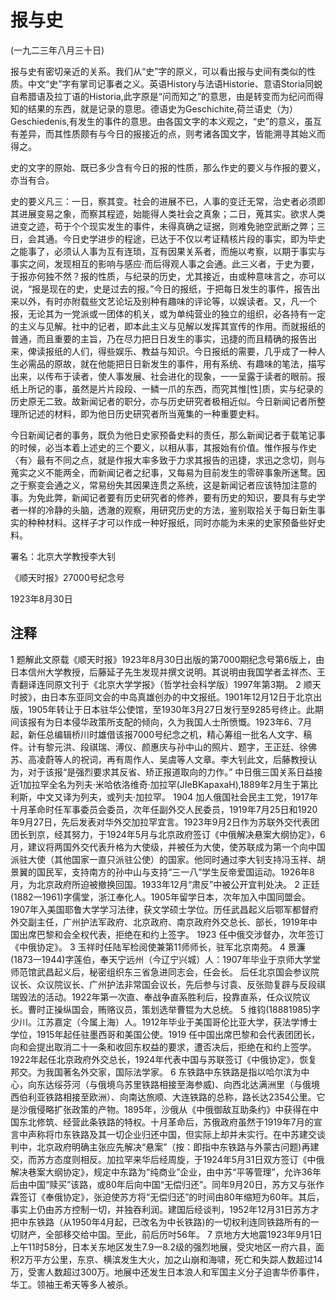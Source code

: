 # 报与史

 

(一九二三年八月三十日)

 

报与史有密切亲近的关系。我们从“史”字的原义，可以看出报与史间有类似的性质。中文“史”字有掌司记事者之义。英语History与法语Historie、意语Storia同蜕自希腊语及拉丁语的Historia,此字原是“问而知之”的意思，由是转变而为纪问而得知的结果的东西，就是记录的意思。德语史为Geschichite,荷兰语史（为）Geschiedenis,有发生的事件的意思。由各国文字的本义观之，“史”的意义，虽互有差异，而其性质颇有与今日的报接近的点，则考诸各国文字，皆能溯寻其始义而得之。

史的文字的原始、既已多少含有今日的报的性质，那么作史的要义与作报的要义，亦当有合。

史的要义凡三：一日，察其变。社会的进展不已，人事的变迁无常，治史者必须即其进展变易之象，而察其程迹，始能得人类社会之真象；二日，蒐其实。欲求人类进变之迹，苟于个个现实发生的事件，未得真确之证据，则难免驰空武断之弊；三日，会其通。今日史学进步的程途，已达于不仅以考证精核片段的事实，即为毕史之能事了，必须认人事为互有连琐，互有因果关系者，而施以考察，以期于事实与事实之间，发现相互的影响与感应·而后得观人事之会通。此三义者，于史为要，于报亦何独不然？报的性质，与纪录的历史，尤其接近，由或种意味言之，亦可以说，“报是现在的史，史是过去的报。”今日的报纸，于把每日发生的事件，报告出来以外，有时亦附载些文艺论坛及别种有趣味的评论等，以娱读者。又，凡一个报，无论其为一党派或一团体的机关，或为单纯营业的独立的组织，必各持有一定的主义与见解。社中的记者，即本此主义与见解以发挥其宣传的作用。而就报纸的普通，而且重要的主旨，乃在尽力把日日发生的事实，迅捷的而且精确的报告出来，俾读报纸的人们，得些娱乐、教益与知识。今日报纸的需要，几乎成了一种人生必需品的原故，就在他能把日日新发生的事件，用有系统、有趣味的笔法，描写出来，以传布于读者，使人事发展、社会进化的现象，一一呈露于读者的眼前。报纸上所记的事，虽然是片片段段、一鳞一爪的东西，而究其惟[性]质，实与纪录的历史原无二致。故新闻记者的职分，亦与历史研究者极相近似。今日新闻记者所整理所记述的材料，即为他日历史研究者所当蒐集的一种重要史料。

今日新闻记者的事务，既负为他日史家预备史料的责任，那么新闻记者于载笔记事的时候，必当本着上述史的三个要义，以相从事，其报始有价值。惟作报与作史〈有〉最有不同之点，就是作报大率多致于力求其报告的迅捷，求迅之念切，则与蒐实之义不能两全，而新闻记者之纪事，又每易为目前发生的零碎事象所迷鹜。因之于察变会通之义，常易纷失其因果连贯之系统，这是新闻记者应该特加注意的事。为免此弊，新闻记者要有历史研究者的修养，要有历史的知识，要具有与史学者一样的冷静的头脑，透澈的观察，用研究历史的方法，鉴别取拾关于每日新生事实的种种材料。这样子才可以作成一种好报纸，同时亦能为未来的史家预备些好史料。

署名：北京大学教授李大钊

《顺天时报》27000号纪念号

1923年8月30日

 

## 注释
1 题解此文原载《顺天时报》1923年8月30日出版的第7000期纪念号第6版上，由日本信州大学教授，后藤延子先生发现并撰文说明。其说明由我国学者孟祥杰、王青翻译连同原文刊于《北京大学学报》（哲学社会科学版）1997年第3期。
2 顺天时披》，由日本东亚同文会的中岛真雄创办的中文报纸。1901年12月12日于北京出版，1905年转让于日本驻华公使馆，至1930年3月27日发行至9285号终止。此期间该报有为日本侵华政策所支配的倾向，久为我国人士所愤慨。1923年6、7月起，新任总编辑桥川时雄借该报7000号纪念之机，精心筹组一批名人文字、稿件。计有黎元洪、段祺瑞、溥仪、颜惠庆与孙中山的照片、题字，王正廷、徐佛苏、高凌蔚等人的祝词，再有周作人、吴虞等人文章。李大钊此文，后藤教授认为，对于该报“是强烈要求其反省、矫正报道取向的力作。” 中日俄三国关系日益接近1加拉罕全名为列夫·米哈依洛维奇·加拉罕(JIeBKapaxaH),1889年2月生于第比利斯，中文又译为列夫，或列夫·加拉罕。
1904 加人俄国社会民主工党，1917年十月革命时任军事委员会委员，次年任副外交人民委员，1919年7月25日和1920年9月27日，先后发表对华外交加拉罕宜言。1923年9月2日作为苏联外交代表团团长到京，经其努力，于1924年5月与北京政府签订《中俄解决悬案大纲协定》，6月，建议将两国外交代表升格为大使级，并被任为大使，使苏联成为第一个向中国派驻大使（其他国家一直只派驻公使）的国家。他同时通过李大钊支持冯玉祥、胡景翼的国民军，支持南方的孙中山与支持“三一八”学生反帝爱国运动。1926年8月，为北京政府所迫被撤换回国。1933年12月“肃反”中被公开宜判处决。
2 正廷(1882一1961)字儒堂，浙江奉化人。1905年留学日本，次年加入中国同盟会。1907年入美国耶鲁大学学习法律，获文学硕士学位。历任武昌起义后鄂军都督府外交副主任，广州护法军政府、北京政府、南京政府外交总长、部长，1919年中国出席巴黎和会全权代表，拒绝在和约上签字。
1923 任中俄交涉督办，次年签订《中俄协定》。
3 玉祥时任陆军检阅使兼第11师师长，驻军北京南苑。
4 景濂(1873一1944)字莲伯，奉天宁远州（今辽宁兴城）人：1907年毕业于京师大学堂师范馆武昌起义后，秘密组织东三省急进同志会，任会长。
后任北京国会参议院议长、众议院议长、广州护法非常国会议长，先后参与讨袁、反张勋复辟与反段祺瑞毁法的活动。1922年第一次直、奉战争直系胜利后，投靠直系，任众议院议长。曹时正操纵国会，贿赂议员，策划选举曹锟为大总统。
5 维钧(18881985)字少川。江苏嘉定（今属上海）人。1912年毕业于美国哥伦比亚大学，获法学博士学位，1915年起任驻墨西哥和美国公使。1919 任中国出席巴黎和会代表团团长，向和会提出取消二十一条和收回东权益的要求，遭否决后，拒绝在和约上签学。1922年起任北京政府外交总长，1924年代表中国与苏联签订《中俄协定》，恢复邦交。为我国著名外交家，国际法学家。
6 东铁路中东铁路是指以哈尔滨为中心，向东达绥芬河（与俄境乌苏里铁路相接至海参威)、向西北达满洲里（与俄境西伯利亚铁路相接至欧洲）、向南达旅顺、大连铁路的总称，路长达2354公里。它是沙俄侵略扩张政策的产物。1895年，沙俄从《中俄御敌互助条约》中获得在中国东北修筑、经营此条铁路的特权。十月革命后，苏俄政府虽然于1919年7月的宣言中声称将巾东铁路及其一切企业归还中国，但实际上却并未实行。在中苏建交谈判中，北京政府明确主张应先解决“悬案”（按：即指中东铁路与外蒙古问题)再建交，而苏方态度则相反。加拉罕来华后经周旋，于1924年5月31日双方签订《中俄解决巷案大纲协定》，规定中东路为“纯商业”企业，由中苏“平等管理”，允许36年后由中国“赎买”该路，或80年后向中国“无偿归还”。同年9月20日，苏方又与张作霖签订《奉俄协定》，张迫使苏方将“无偿归还”的时间由80年缩短为60年。其后，事实上仍由苏方控制一切，并独吞利润。建国后经谈判，1952年12月31日苏方才把中东铁路（从1950年4月起，已改名为中长铁路)的一切权利连同铁路所有的一切财产，全部移交给中国。至此，前后历吋56年。
7 京地方大地震1923年9月1日上午11时58分，日本关东地区发生7.9一8.2级的强烈地展，受灾地区一府六县，面积2万平方公里，东京、横滨发生大火，加之山崩和海啸，死亡和失踪人数超过14万，受害人数超过300万。地展中还发生日本浪人和军国主义分子迫害华侨事件，华工。领袖王希天等多人被杀。
